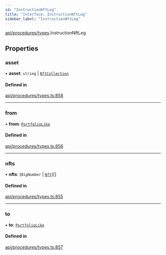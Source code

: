 ```yaml
---
id: "InstructionNftLeg"
title: "Interface: InstructionNftLeg"
sidebar_label: "InstructionNftLeg"
---
```


[api/procedures/types](../../../../../modules/API/Procedures/Types/Types.md).InstructionNftLeg

## Properties

### asset

• **asset**: `string` \| [`NftCollection`](../../../../../classes/API/Entities/Asset/NonFungible/NftCollection/NftCollection.md)

#### Defined in

[api/procedures/types.ts:858](https://github.com/PolymeshAssociation/polymesh-sdk/blob/654b99c8d/src/api/procedures/types.ts#L858)

___

### from

• **from**: [`PortfolioLike`](../../../../../modules/API/Entities/Types/Types.md#portfoliolike)

#### Defined in

[api/procedures/types.ts:856](https://github.com/PolymeshAssociation/polymesh-sdk/blob/654b99c8d/src/api/procedures/types.ts#L856)

___

### nfts

• **nfts**: (`BigNumber` \| [`Nft`](../../../../../classes/API/Entities/Asset/NonFungible/Nft/Nft.md))[]

#### Defined in

[api/procedures/types.ts:855](https://github.com/PolymeshAssociation/polymesh-sdk/blob/654b99c8d/src/api/procedures/types.ts#L855)

___

### to

• **to**: [`PortfolioLike`](../../../../../modules/API/Entities/Types/Types.md#portfoliolike)

#### Defined in

[api/procedures/types.ts:857](https://github.com/PolymeshAssociation/polymesh-sdk/blob/654b99c8d/src/api/procedures/types.ts#L857)
